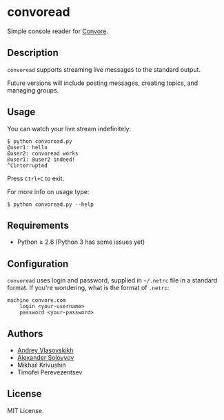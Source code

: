 convoread
=========

Simple console reader for [Convore][].


Description
-----------

`convoread` supports streaming live messages to the standard output.

Future versions will include posting messages, creating topics, and managing
groups.


Usage
-----

You can watch your live stream indefinitely:

    $ python convoread.py
    @user1: hello
    @user2: convoread works
    @user1: @user2 indeed!
    ^Cinterrupted

Press `Ctrl+C` to exit.

For more info on usage type:

    $ python convoread.py --help


Requirements
------------

* Python ≥ 2.6 (Python 3 has some issues yet)


Configuration
-------------

`convoread` uses login and password, supplied in `~/.netrc` file in a standard
format. If you're wondering, what is the format of `.netrc`:

    machine convore.com
        login <your-username>
        password <your-password>


Authors
-------

* [Andrey Vlasovskikh][vlasovskikh]
* [Alexander Solovyov][asolovyov]
* Mikhail Krivushin
* Timofei Perevezentsev


License
-------

MIT License.


  [convore]: https://convore.com/
  [vlasovskikh]: http://pirx.ru/
  [asolovyov]: http://piranha.org.ua/

